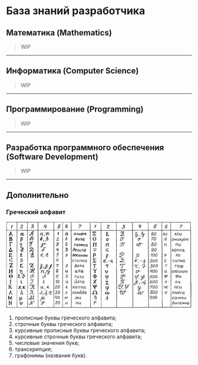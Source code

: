 # База знаний разработчика

## Математика (Mathematics)

> WIP

---

## Информатика (Computer Science)

> WIP

---

## Программирование (Programming)

> WIP

---

## Разработка программного обеспечения (Software Development)

> WIP

---

## Дополнительно

### Греческий алфавит

![Greek alphabet](/greek_alphabet.jpg)

1. прописные буквы греческого алфавита;
2. строчные буквы греческого алфавита;
3. курсивные прописные буквы греческого алфавита;
4. курсивные строчные буквы греческого алфавита;
5. числовые значения букв;
6. транскрипция;
7. графонимы (названия букв).
